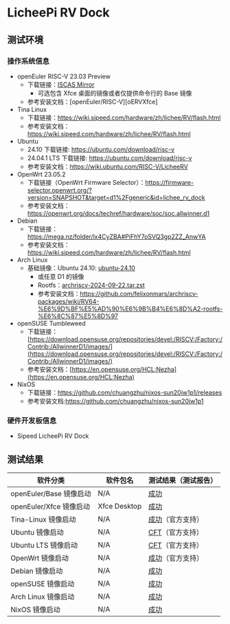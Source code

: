 # LicheePi RV Dock

## 测试环境

### 操作系统信息

- openEuler RISC-V 23.03 Preview
  - 下载链接：[ISCAS Mirror][oERVDL]
    - 可选包含 Xfce 桌面的镜像或者仅提供命令行的 Base 镜像
  - 参考安装文档：[openEuler/RISC-V][oERVXfce]
- Tina Linux
  - 下载链接：https://wiki.sipeed.com/hardware/zh/lichee/RV/flash.html
  - 参考安装文档：https://wiki.sipeed.com/hardware/zh/lichee/RV/flash.html
- Ubuntu 
  - 24.10 下载链接: https://ubuntu.com/download/risc-v
  - 24.04.1 LTS 下载链接: https://ubuntu.com/download/risc-v
  - 参考安装文档：https://wiki.ubuntu.com/RISC-V/LicheeRV
- OpenWrt 23.05.2
  - 下载链接（OpenWrt Firmware Selector）：https://firmware-selector.openwrt.org/?version=SNAPSHOT&target=d1%2Fgeneric&id=lichee_rv_dock
  - 参考安装文档：https://openwrt.org/docs/techref/hardware/soc/soc.allwinner.d1
- Debian
  - 下载链接：https://mega.nz/folder/lx4CyZBA#PiFhY7oSVQ3gp2ZZ_AnwYA
  - 参考安装文档：https://wiki.sipeed.com/hardware/zh/lichee/RV/flash.html
- Arch Linux
  - 基础镜像：Ubuntu 24.10: [ubuntu-24.10](https://ubuntu.com/download/risc-v) 
    - 或任意 D1 的镜像
    - Rootfs：[archriscv-2024-09-22.tar.zst](https://archriscv.felixc.at/images/archriscv-2024-09-22.tar.zst)
    - 参考安装文档：https://github.com/felixonmars/archriscv-packages/wiki/RV64-%E6%9D%BF%E5%AD%90%E6%9B%B4%E6%8D%A2-rootfs-%E6%8C%87%E5%8D%97
- openSUSE Tumbleweed
  - 下载链接：[https://download.opensuse.org/repositories/devel:/RISCV:/Factory:/Contrib:/AllwinnerD1/images/](https://download.opensuse.org/repositories/devel:/RISCV:/Factory:/Contrib:/AllwinnerD1/images/)
  - 参考安装文档：[https://en.opensuse.org/HCL:Nezha](https://en.opensuse.org/HCL:Nezha)
- NixOS
  - 下载链接：https://github.com/chuangzhu/nixos-sun20iw1p1/releases
  - 参考安装文档:https://github.com/chuangzhu/nixos-sun20iw1p1

### 硬件开发板信息

- Sipeed LicheePi RV Dock

## 测试结果

| 软件分类                | 软件包名     | 测试结果（测试报告）          |
|-------------------------|--------------|-------------------------------|
| openEuler/Base 镜像启动 | N/A          | [成功][oERV]                  |
| openEuler/Xfce 镜像启动 | Xfce Desktop | [成功][oERV]                  |
| Tina-Linux 镜像启动     | N/A          | [成功][TinaNezha]（官方支持） |
| Ubuntu 镜像启动         | N/A          | [CFT][Ubuntu]（官方支持）     |
| Ubuntu LTS 镜像启动     | N/A          | [CFT][Ubuntu-LTS]（官方支持） |
| OpenWrt 镜像启动        | N/A          | [成功][OpenWrt]（官方支持）   |
| Debian 镜像启动         | N/A          | [成功][Debian]                |
| openSUSE 镜像启动       | N/A          | [成功][openSUSE]              |
| Arch Linux 镜像启动     | N/A          | [成功][Arch]                  |
| NixOS 镜像启动          | N/A          | [成功][NixOS]                 |

[oERVDL]: https://mirror.iscas.ac.cn/openeuler-sig-riscv/openEuler-RISC-V/preview/openEuler-23.03-V1-riscv64/D1/
[oERV]: ./openEuler/README_zh.md
[TinaNezha]: ./TinaLinux/README_zh.md
[Ubuntu]: ./Ubuntu/README_zh.md
[Ubuntu-LTS]: ./Ubuntu/README_LTS_zh.md
[OpenWrt]: ./OpenWrt/README_zh.md
[Debian]: ./Debian/README_zh.md
[openSUSE]: ./openSUSE/README_zh.md
[Arch]: ./ArchLinux/README_zh.md
[NixOS]: ./NixOS/README_zh.md
